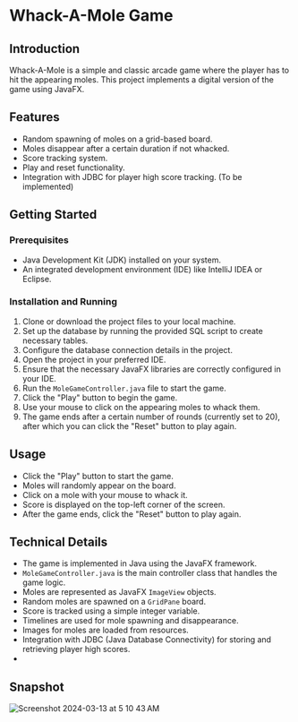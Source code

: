 # Whack-A-Mole Game

## Introduction
Whack-A-Mole is a simple and classic arcade game where the player has to hit the appearing moles. This project implements a digital version of the game using JavaFX.

## Features
- Random spawning of moles on a grid-based board.
- Moles disappear after a certain duration if not whacked.
- Score tracking system.
- Play and reset functionality.
- Integration with JDBC for player high score tracking. (To be implemented)

## Getting Started
### Prerequisites
- Java Development Kit (JDK) installed on your system.
- An integrated development environment (IDE) like IntelliJ IDEA or Eclipse.

### Installation and Running
1. Clone or download the project files to your local machine.
2. Set up the database by running the provided SQL script to create necessary tables.
3. Configure the database connection details in the project.
4. Open the project in your preferred IDE.
5. Ensure that the necessary JavaFX libraries are correctly configured in your IDE.
6. Run the `MoleGameController.java` file to start the game.
7. Click the "Play" button to begin the game.
8. Use your mouse to click on the appearing moles to whack them.
9. The game ends after a certain number of rounds (currently set to 20), after which you can click the "Reset" button to play again.

## Usage
- Click the "Play" button to start the game.
- Moles will randomly appear on the board.
- Click on a mole with your mouse to whack it.
- Score is displayed on the top-left corner of the screen.
- After the game ends, click the "Reset" button to play again.

## Technical Details
- The game is implemented in Java using the JavaFX framework.
- `MoleGameController.java` is the main controller class that handles the game logic.
- Moles are represented as JavaFX `ImageView` objects.
- Random moles are spawned on a `GridPane` board.
- Score is tracked using a simple integer variable.
- Timelines are used for mole spawning and disappearance.
- Images for moles are loaded from resources.
- Integration with JDBC (Java Database Connectivity) for storing and retrieving player high scores.
- 
## Snapshot
![Screenshot 2024-03-13 at 5 10 43 AM](https://github.com/ishan494a/Whack-A-Mole/assets/128569642/48380639-20dc-49d5-bb80-37ee12f1e298)


